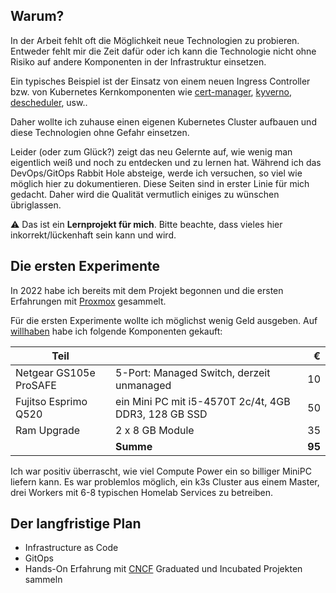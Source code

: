 ## Warum?

In der Arbeit fehlt oft die Möglichkeit neue Technologien zu probieren. Entweder fehlt mir die Zeit dafür oder ich kann die Technologie nicht ohne Risiko auf andere Komponenten in der Infrastruktur einsetzen. 

Ein typisches Beispiel ist der Einsatz von einem neuen Ingress Controller bzw. von Kubernetes Kernkomponenten wie [cert-manager](http://cert-manager.io/), [kyverno](https://kyverno.io), [descheduler](https://github.com/kubernetes-sigs/descheduler/), usw.. 

Daher wollte ich zuhause einen eigenen Kubernetes Cluster aufbauen und diese Technologien ohne Gefahr einsetzen. 

Leider (oder zum Glück?) zeigt das neu Gelernte auf, wie wenig man eigentlich weiß und noch zu entdecken und zu lernen hat. Während ich das DevOps/GitOps Rabbit Hole absteige, werde ich versuchen, so viel wie möglich hier zu dokumentieren. Diese Seiten sind in erster Linie für mich gedacht. Daher wird die Qualität vermutlich einiges zu wünschen übriglassen. 

⚠️ Das ist ein **Lernprojekt für mich**. Bitte beachte, dass vieles hier inkorrekt/lückenhaft sein kann und wird.

## Die ersten Experimente

In 2022 habe ich bereits mit dem Projekt begonnen und die ersten Erfahrungen mit [Proxmox](https://www.proxmox.com/en/) gesammelt.

Für die ersten Experimente wollte ich möglichst wenig Geld ausgeben. Auf [willhaben](https://willhaben.at) habe ich folgende Komponenten gekauft:

| Teil |  | € |
|----------|-------------|------:|
| Netgear GS105e ProSAFE | 5-Port: Managed Switch, derzeit unmanaged | 10 |
| Fujitso Esprimo Q520 | ein Mini PC mit i5-4570T 2c/4t, 4GB DDR3, 128 GB SSD | 50 |
| Ram Upgrade | 2 x 8 GB Module | 35 |
|  | **Summe** | **95** |

Ich war positiv überrascht, wie viel Compute Power ein so billiger MiniPC liefern kann. Es war problemlos möglich, ein k3s Cluster aus einem Master, drei Workers mit 6-8 typischen Homelab Services zu betreiben.

## Der langfristige Plan

* Infrastructure as Code 
* GitOps
* Hands-On Erfahrung mit [CNCF](https://www.cncf.io) Graduated und Incubated Projekten sammeln
